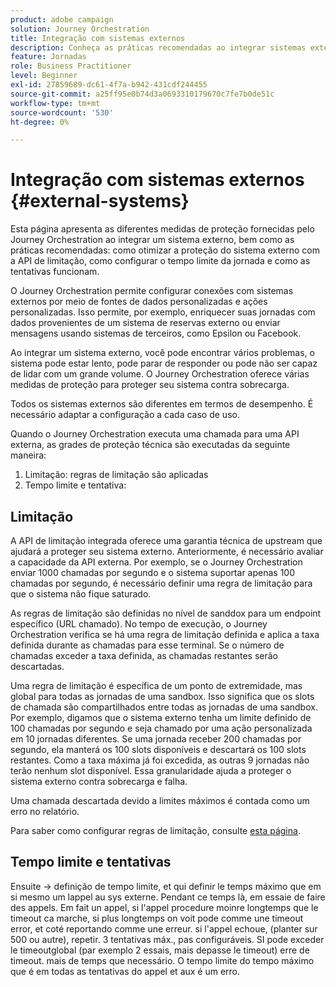 ```yaml
---
product: adobe campaign
solution: Journey Orchestration
title: Integração com sistemas externos
description: Conheça as práticas recomendadas ao integrar sistemas externos
feature: Jornadas
role: Business Practitioner
level: Beginner
exl-id: 27859689-dc61-4f7a-b942-431cdf244455
source-git-commit: a25ff95e0b74d3a0693310179670c7fe7b0de51c
workflow-type: tm+mt
source-wordcount: '530'
ht-degree: 0%

---
```


# Integração com sistemas externos {#external-systems}

Esta página apresenta as diferentes medidas de proteção fornecidas pelo Journey Orchestration ao integrar um sistema externo, bem como as práticas recomendadas: como otimizar a proteção do sistema externo com a API de limitação, como configurar o tempo limite da jornada e como as tentativas funcionam.

O Journey Orchestration permite configurar conexões com sistemas externos por meio de fontes de dados personalizadas e ações personalizadas. Isso permite, por exemplo, enriquecer suas jornadas com dados provenientes de um sistema de reservas externo ou enviar mensagens usando sistemas de terceiros, como Epsilon ou Facebook.

Ao integrar um sistema externo, você pode encontrar vários problemas, o sistema pode estar lento, pode parar de responder ou pode não ser capaz de lidar com um grande volume. O Journey Orchestration oferece várias medidas de proteção para proteger seu sistema contra sobrecarga.

Todos os sistemas externos são diferentes em termos de desempenho. É necessário adaptar a configuração a cada caso de uso.

Quando o Journey Orchestration executa uma chamada para uma API externa, as grades de proteção técnica são executadas da seguinte maneira:

1. Limitação: regras de limitação são aplicadas
2. Tempo limite e tentativa:

## Limitação

A API de limitação integrada oferece uma garantia técnica de upstream que ajudará a proteger seu sistema externo. Anteriormente, é necessário avaliar a capacidade da API externa. Por exemplo, se o Journey Orchestration enviar 1000 chamadas por segundo e o sistema suportar apenas 100 chamadas por segundo, é necessário definir uma regra de limitação para que o sistema não fique saturado.

As regras de limitação são definidas no nível de sanddox para um endpoint específico (URL chamado). No tempo de execução, o Journey Orchestration verifica se há uma regra de limitação definida e aplica a taxa definida durante as chamadas para esse terminal. Se o número de chamadas exceder a taxa definida, as chamadas restantes serão descartadas.

Uma regra de limitação é específica de um ponto de extremidade, mas global para todas as jornadas de uma sandbox. Isso significa que os slots de chamada são compartilhados entre todas as jornadas de uma sandbox. Por exemplo, digamos que o sistema externo tenha um limite definido de 100 chamadas por segundo e seja chamado por uma ação personalizada em 10 jornadas diferentes. Se uma jornada receber 200 chamadas por segundo, ela manterá os 100 slots disponíveis e descartará os 100 slots restantes. Como a taxa máxima já foi excedida, as outras 9 jornadas não terão nenhum slot disponível. Essa granularidade ajuda a proteger o sistema externo contra sobrecarga e falha.

Uma chamada descartada devido a limites máximos é contada como um erro no relatório.

Para saber como configurar regras de limitação, consulte [esta página](../api/timezone-management.md).

## Tempo limite e tentativas

Ensuite -> definição de tempo limite, et qui definir le temps máximo que em si mesmo um lappel au sys externe. Pendant ce temps là, em essaie de faire des appels. Em fait un appel, si l&#39;appel procedure moinre longtemps que le timeout ca marche, si plus longtemps on voit pode comme une timeout error, et coté reportando comme une erreur. si l&#39;appel echoue, (planter sur 500 ou autre), repetir. 3 tentativas máx., pas configuráveis. SI pode exceder le timeoutglobal (par exemplo 2 essais, mais depasse le timeout) erre de timeout. mais de temps que necessário. O tempo limite do tempo máximo que é em todas as tentativas do appel et aux é um erro.

